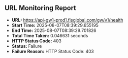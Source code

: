 ## URL Monitoring Report

- **URL:** https://api-gw1-prod1.fisglobal.com/gw/v1/health
- **Start Time:** 2025-08-07T08:39:29.655195
- **End Time:** 2025-08-07T08:39:29.701826
- **Total Time Taken:** 0.046631 seconds
- **HTTP Status Code:** 403
- **Status:** Failure
- **Failure Reason:** HTTP Status Code: 403
